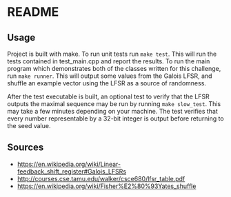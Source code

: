 # README

## Usage
Project is built with make. To run unit tests run `make test`. This will run the tests
contained in test_main.cpp and report the results. To run the main program which demonstrates
both of the classes written for this challenge, run `make runner`. This will output some values
from the Galois LFSR, and shuffle an example vector using the LFSR as a source of randomness.

After the test executable is built, an optional test to verify that the LFSR outputs the maximal
sequence may be run by running `make slow_test`. This may take a few minutes depending on your machine.
The test verifies that every number representable by a 32-bit integer is output before returning to the
seed value.

## Sources
- https://en.wikipedia.org/wiki/Linear-feedback_shift_register#Galois_LFSRs
- http://courses.cse.tamu.edu/walker/csce680/lfsr_table.pdf
- https://en.wikipedia.org/wiki/Fisher%E2%80%93Yates_shuffle
